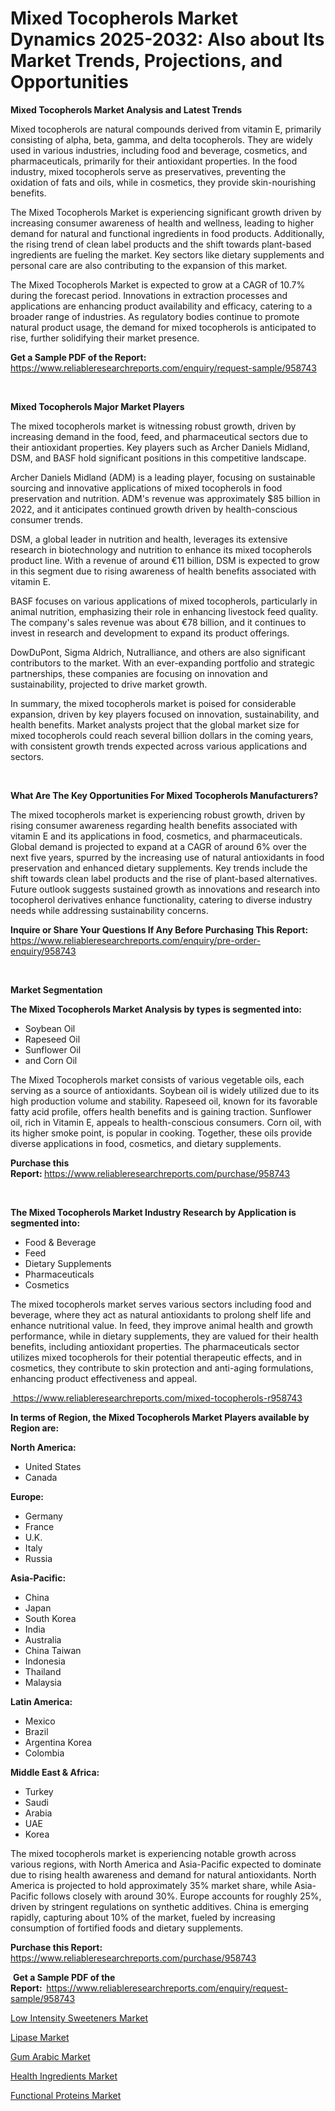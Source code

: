 <p><h1>Mixed Tocopherols Market Dynamics 2025-2032: Also about Its Market Trends, Projections, and Opportunities</h1></p><p><strong>Mixed Tocopherols Market Analysis and Latest Trends</strong></p>
<p><p>Mixed tocopherols are natural compounds derived from vitamin E, primarily consisting of alpha, beta, gamma, and delta tocopherols. They are widely used in various industries, including food and beverage, cosmetics, and pharmaceuticals, primarily for their antioxidant properties. In the food industry, mixed tocopherols serve as preservatives, preventing the oxidation of fats and oils, while in cosmetics, they provide skin-nourishing benefits.</p><p>The Mixed Tocopherols Market is experiencing significant growth driven by increasing consumer awareness of health and wellness, leading to higher demand for natural and functional ingredients in food products. Additionally, the rising trend of clean label products and the shift towards plant-based ingredients are fueling the market. Key sectors like dietary supplements and personal care are also contributing to the expansion of this market.</p><p>The Mixed Tocopherols Market is expected to grow at a CAGR of 10.7% during the forecast period. Innovations in extraction processes and applications are enhancing product availability and efficacy, catering to a broader range of industries. As regulatory bodies continue to promote natural product usage, the demand for mixed tocopherols is anticipated to rise, further solidifying their market presence.</p></p>
<p><strong>Get a Sample PDF of the Report:&nbsp;</strong> <a href="https://www.reliableresearchreports.com/enquiry/request-sample/958743?utm_campaign=48&utm_medium=2&utm_source=Github&utm_content=ia&utm_term=15022025&utm_id=mixed-tocopherols">https://www.reliableresearchreports.com/enquiry/request-sample/958743</a></p>
<p>&nbsp;</p>
<p><strong>Mixed Tocopherols Major Market Players</strong></p>
<p><p>The mixed tocopherols market is witnessing robust growth, driven by increasing demand in the food, feed, and pharmaceutical sectors due to their antioxidant properties. Key players such as Archer Daniels Midland, DSM, and BASF hold significant positions in this competitive landscape. </p><p>Archer Daniels Midland (ADM) is a leading player, focusing on sustainable sourcing and innovative applications of mixed tocopherols in food preservation and nutrition. ADM's revenue was approximately $85 billion in 2022, and it anticipates continued growth driven by health-conscious consumer trends.</p><p>DSM, a global leader in nutrition and health, leverages its extensive research in biotechnology and nutrition to enhance its mixed tocopherols product line. With a revenue of around €11 billion, DSM is expected to grow in this segment due to rising awareness of health benefits associated with vitamin E.</p><p>BASF focuses on various applications of mixed tocopherols, particularly in animal nutrition, emphasizing their role in enhancing livestock feed quality. The company's sales revenue was about €78 billion, and it continues to invest in research and development to expand its product offerings.</p><p>DowDuPont, Sigma Aldrich, Nutralliance, and others are also significant contributors to the market. With an ever-expanding portfolio and strategic partnerships, these companies are focusing on innovation and sustainability, projected to drive market growth.</p><p>In summary, the mixed tocopherols market is poised for considerable expansion, driven by key players focused on innovation, sustainability, and health benefits. Market analysts project that the global market size for mixed tocopherols could reach several billion dollars in the coming years, with consistent growth trends expected across various applications and sectors.</p></p>
<p>&nbsp;</p>
<p><strong>What Are The Key Opportunities For Mixed Tocopherols Manufacturers?</strong></p>
<p><p>The mixed tocopherols market is experiencing robust growth, driven by rising consumer awareness regarding health benefits associated with vitamin E and its applications in food, cosmetics, and pharmaceuticals. Global demand is projected to expand at a CAGR of around 6% over the next five years, spurred by the increasing use of natural antioxidants in food preservation and enhanced dietary supplements. Key trends include the shift towards clean label products and the rise of plant-based alternatives. Future outlook suggests sustained growth as innovations and research into tocopherol derivatives enhance functionality, catering to diverse industry needs while addressing sustainability concerns.</p></p>
<p><strong>Inquire or Share Your Questions If Any Before Purchasing This Report:</strong> <a href="https://www.reliableresearchreports.com/enquiry/pre-order-enquiry/958743?utm_campaign=48&utm_medium=2&utm_source=Github&utm_content=ia&utm_term=15022025&utm_id=mixed-tocopherols">https://www.reliableresearchreports.com/enquiry/pre-order-enquiry/958743</a></p>
<p>&nbsp;</p>
<p><strong>Market Segmentation</strong></p>
<p><strong>The Mixed Tocopherols Market Analysis by types is segmented into:</strong></p>
<p><ul><li>Soybean Oil</li><li>Rapeseed Oil</li><li>Sunflower Oil</li><li>and Corn Oil</li></ul></p>
<p><p>The Mixed Tocopherols market consists of various vegetable oils, each serving as a source of antioxidants. Soybean oil is widely utilized due to its high production volume and stability. Rapeseed oil, known for its favorable fatty acid profile, offers health benefits and is gaining traction. Sunflower oil, rich in Vitamin E, appeals to health-conscious consumers. Corn oil, with its higher smoke point, is popular in cooking. Together, these oils provide diverse applications in food, cosmetics, and dietary supplements.</p></p>
<p><strong>Purchase this Report:&nbsp;</strong><a href="https://www.reliableresearchreports.com/purchase/958743?utm_campaign=48&utm_medium=2&utm_source=Github&utm_content=ia&utm_term=15022025&utm_id=mixed-tocopherols">https://www.reliableresearchreports.com/purchase/958743</a></p>
<p>&nbsp;</p>
<p><strong>The Mixed Tocopherols Market Industry Research by Application is segmented into:</strong></p>
<p><ul><li>Food & Beverage</li><li>Feed</li><li>Dietary Supplements</li><li>Pharmaceuticals</li><li>Cosmetics</li></ul></p>
<p><p>The mixed tocopherols market serves various sectors including food and beverage, where they act as natural antioxidants to prolong shelf life and enhance nutritional value. In feed, they improve animal health and growth performance, while in dietary supplements, they are valued for their health benefits, including antioxidant properties. The pharmaceuticals sector utilizes mixed tocopherols for their potential therapeutic effects, and in cosmetics, they contribute to skin protection and anti-aging formulations, enhancing product effectiveness and appeal.</p></p>
<p><a href="https://www.reliableresearchreports.com/mixed-tocopherols-r958743?utm_campaign=48&utm_medium=2&utm_source=Github&utm_content=ia&utm_term=15022025&utm_id=mixed-tocopherols">&nbsp;https://www.reliableresearchreports.com/mixed-tocopherols-r958743</a></p>
<p><strong>In terms of Region, the Mixed Tocopherols Market Players available by Region are:</strong></p>
<p>
    <p> <strong> North America: </strong>
        <ul>
            <li>United States</li>
            <li>Canada</li>
        </ul>
        </p> 
    <p> <strong> Europe: </strong>
        <ul>
            <li>Germany</li>
            <li>France</li>
            <li>U.K.</li>
            <li>Italy</li>
            <li>Russia</li>
        </ul>
        </p> 
    <p> <strong> Asia-Pacific: </strong>
        <ul>
            <li>China</li>
            <li>Japan</li>
            <li>South Korea</li>
            <li>India</li>
            <li>Australia</li>
            <li>China Taiwan</li>
            <li>Indonesia</li>
            <li>Thailand</li>
            <li>Malaysia</li>
        </ul>
        </p> 
    <p> <strong> Latin America: </strong>
        <ul>
            <li>Mexico</li>
            <li>Brazil</li>
            <li>Argentina Korea</li>
            <li>Colombia</li>
        </ul>
        </p> 
    <p> <strong> Middle East & Africa: </strong>
        <ul>
            <li>Turkey</li>
            <li>Saudi</li>
            <li>Arabia</li>
            <li>UAE</li>
            <li>Korea</li>
        </ul>
    </p>
    </p>
<p><p>The mixed tocopherols market is experiencing notable growth across various regions, with North America and Asia-Pacific expected to dominate due to rising health awareness and demand for natural antioxidants. North America is projected to hold approximately 35% market share, while Asia-Pacific follows closely with around 30%. Europe accounts for roughly 25%, driven by stringent regulations on synthetic additives. China is emerging rapidly, capturing about 10% of the market, fueled by increasing consumption of fortified foods and dietary supplements.</p></p>
<p><strong>Purchase this Report: </strong><a href="https://www.reliableresearchreports.com/purchase/958743?utm_campaign=48&utm_medium=2&utm_source=Github&utm_content=ia&utm_term=15022025&utm_id=mixed-tocopherols">https://www.reliableresearchreports.com/purchase/958743</a></p>
<p>&nbsp;<strong>Get a Sample PDF of the Report:&nbsp;&nbsp;</strong><a href="https://www.reliableresearchreports.com/enquiry/request-sample/958743?utm_campaign=48&utm_medium=2&utm_source=Github&utm_content=ia&utm_term=15022025&utm_id=mixed-tocopherols">https://www.reliableresearchreports.com/enquiry/request-sample/958743</a></p>
<p><strong></strong></p>
<p><p><a href="https://github.com/daemluari/Market-Research-Report-List-1/blob/main/low-intensity-sweeteners-market.md?utm_campaign=48&utm_medium=2&utm_source=Github&utm_content=ia&utm_term=15022025&utm_id=mixed-tocopherols">Low Intensity Sweeteners Market</a></p><p><a href="https://github.com/vigoseiler/Market-Research-Report-List-1/blob/main/lipase-market.md?utm_campaign=48&utm_medium=2&utm_source=Github&utm_content=ia&utm_term=15022025&utm_id=mixed-tocopherols">Lipase Market</a></p><p><a href="https://github.com/ivetasyizhi/Market-Research-Report-List-1/blob/main/gum-arabic-market.md?utm_campaign=48&utm_medium=2&utm_source=Github&utm_content=ia&utm_term=15022025&utm_id=mixed-tocopherols">Gum Arabic Market</a></p><p><a href="https://github.com/jhamygunler/Market-Research-Report-List-1/blob/main/health-ingredients-market.md?utm_campaign=48&utm_medium=2&utm_source=Github&utm_content=ia&utm_term=15022025&utm_id=mixed-tocopherols">Health Ingredients Market</a></p><p><a href="https://github.com/boysabotzoc/Market-Research-Report-List-1/blob/main/functional-proteins-market.md?utm_campaign=48&utm_medium=2&utm_source=Github&utm_content=ia&utm_term=15022025&utm_id=mixed-tocopherols">Functional Proteins Market</a></p></p>